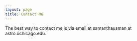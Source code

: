 ```yaml
---
layout: page
title: Contact Me
---
```


The best way to contact me is via email at samanthausman at astro.uchicago.edu.

